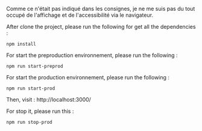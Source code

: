 Comme ce n'était pas indiqué dans les consignes, je ne me suis pas du tout occupé de l'affichage et de l'accessibilité via le navigateur.

After clone the project, please run the following for get all the dependencies :
``````
npm install
``````

For start the preproduction environnement, please run the following :
``````
npm run start-preprod
``````
For start the production environnement, please run the following :
``````
npm run start-prod
``````
Then, visit : http://localhost:3000/

For stop it, please run this :
``````
npm run stop-prod
``````